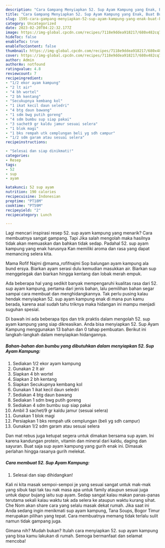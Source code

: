 ```yaml
---
description: "Cara Gampang Menyiapkan 52. Sup Ayam Kampung yang Enak, Buat Buka Puasa Lezat"
title: "Cara Gampang Menyiapkan 52. Sup Ayam Kampung yang Enak, Buat Buka Puasa Lezat"
slug: 1595-cara-gampang-menyiapkan-52-sup-ayam-kampung-yang-enak-buat-buka-puasa-lezat
category: Uncategorized
date: 2023-02-20T04:22:32.177Z
image: https://img-global.cpcdn.com/recipes/7118e9ddea918217/680x482cq70/52-sup-ayam-kampung-foto-resep-utama.jpg
hideToc: false
enableToc: true
enableTocContent: false
thumbnail: https://img-global.cpcdn.com/recipes/7118e9ddea918217/680x482cq70/52-sup-ayam-kampung-foto-resep-utama.jpg
cover: https://img-global.cpcdn.com/recipes/7118e9ddea918217/680x482cq70/52-sup-ayam-kampung-foto-resep-utama.jpg
author: Admin
authorAv: notfound
ratingvalue: 4.8
reviewcount: 7
recipeingredient:
- "1/2 ekor ayam kampung"
- "2 lt air"
- "4 bh wortel"
- "2 bh kentang"
- "Secukupnya kembang kol"
- "1 ikat kecil daun seledri"
- "4 btg daun bawang"
- "1 sdm bwg putih goreng"
- "4 sdm bumbu sup siap pakai"
- "3 sachet9 gr kaldu jamur sesuai selera"
- "1 blok magi"
- "1 bks rempah utk cemplungan beli yg sdh campur"
- "1/2 sdm garam atau sesuai selera"
recipeinstructions:

- "Selesai dan siap dinikmati!"
categories:
- Resep
tags:
- 52
- sup
- ayam

katakunci: 52 sup ayam 
nutrition: 190 calories
recipecuisine: Indonesian
preptime: "PT18M"
cooktime: "PT59M"
recipeyield: "2"
recipecategory: Lunch

---
```



Lagi mencari inspirasi resep 52. sup ayam kampung yang menarik? Cara membuatnya sangat gampang. Tapi Jika salah mengolah maka hasilnya tidak akan memuaskan dan bahkan tidak sedap. Padahal 52. sup ayam kampung yang enak harusnya Kan memiliki aroma dan rasa yang dapat memancing selera kita.


Mama Rofif Najmi @mama_rofifnajmi Sop balungan ayam kampung ala bund ersya. Biarkan ayam serasi dulu kemudian masukkan air. Biarkan sup menggelegak dan biarkan hingga kentang dan lobak merah empuk.

Ada beberapa hal yang sedikit banyak mempengaruhi kualitas rasa dari 52. sup ayam kampung, pertama dari jenis bahan, lalu pemilihan bahan segar sampai cara membuat dan menghidangkannya. Tak perlu pusing kalau hendak menyiapkan 52. sup ayam kampung enak di mana pun kamu berada, karena asal sudah tahu triknya maka hidangan ini mampu menjadi suguhan spesial.


Di bawah ini ada beberapa tips dan trik praktis dalam mengolah 52. sup ayam kampung yang siap dikreasikan. Anda bisa menyiapkan 52. Sup Ayam Kampung menggunakan 13 bahan dan 0 tahap pembuatan. Berikut ini langkah-langkah dalam menyiapkan hidangannya.

<!--inarticleads1-->

##### Bahan-bahan dan bumbu yang dibutuhkan dalam menyiapkan 52. Sup Ayam Kampung:

1. Sediakan 1/2 ekor ayam kampung
1. Gunakan 2 lt air
1. Siapkan 4 bh wortel
1. Siapkan 2 bh kentang
1. Siapkan Secukupnya kembang kol
1. Gunakan 1 ikat kecil daun seledri
1. Sediakan 4 btg daun bawang
1. Sediakan 1 sdm bwg putih goreng
1. Sediakan 4 sdm bumbu sup siap pakai
1. Ambil 3 sachet/9 gr kaldu jamur (sesuai selera)
1. Gunakan 1 blok magi
1. Persiapkan 1 bks rempah utk cemplungan (beli yg sdh campur)
1. Gunakan 1/2 sdm garam atau sesuai selera


Dan mat rebus juga ketupat segera untuk dimakan bersama sup ayam. Ini karena kandungan protein, vitamin dan mineral dari kaldu, daging dan sayuran. Buat saja sup ayam kampung yang gurih enak ini. Dimasak perlahan hingga rasanya gurih melekat. 

<!--inarticleads2-->

##### Cara membuat 52. Sup Ayam Kampung:


1. Selesai dan siap dihidangkan!

Kali ni kita masak sempoi-sempoi je yang sesuai sangat untuk mak-mak yang sibuk tapi tak tau nak masa apa untuk family ataupun sesuai juga untuk dapur bujang iaitu sup ayam. Sedap sangat kalau makan panas-panas terutama sekali kalau waktu tak ada selera ke ataupun waktu kurang sihat. Che Nom akan share cara yang selalu masak dekat rumah. Jika saat ini Anda sedang ingin menikmati sup ayam kampung, Tana Soups, Bogor Timur merupakan pilihan yang tepat. Cara membuatnya memang tidak terlalu sulit namun tidak gampang juga. 

Gimana nih? Mudah bukan? Itulah cara menyiapkan 52. sup ayam kampung yang bisa kamu lakukan di rumah. Semoga bermanfaat dan selamat mencoba!
